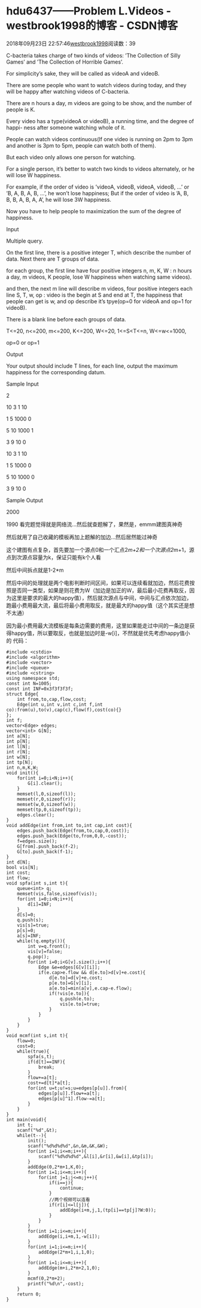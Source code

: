 # hdu6437——Problem L.Videos - westbrook1998的博客 - CSDN博客





2018年09月23日 22:57:46[westbrook1998](https://me.csdn.net/westbrook1998)阅读数：39








> 
C-bacteria takes charge of two kinds of videos: ’The Collection of Silly Games’ and ’The Collection of Horrible Games’.

For simplicity’s sake, they will be called as videoA and videoB.

There are some people who want to watch videos during today, and they will be happy after watching videos of C-bacteria.

There are n hours a day, m videos are going to be show, and the number of people is K.

Every video has a type(videoA or videoB), a running time, and the degree of happi- ness after someone watching whole of it.

People can watch videos continuous(If one video is running on 2pm to 3pm and another is 3pm to 5pm, people can watch both of them).

But each video only allows one person for watching.

For a single person, it’s better to watch two kinds to videos alternately, or he will lose W happiness.

For example, if the order of video is ’videoA, videoB, videoA, videoB, …’ or ’B, A, B, A, B, …’, he won’t lose happiness; But if the order of video is ’A, B, B, B, A, B, A, A’, he will lose 3W happiness.

Now you have to help people to maximization the sum of the degree of happiness.

Input

Multiple query.

On the first line, there is a positive integer T, which describe the number of data. Next there are T groups of data.

for each group, the first line have four positive integers n, m, K, W : n hours a day, m videos, K people, lose W happiness when watching same videos).

and then, the next m line will describe m videos, four positive integers each line S, T, w, op : video is the begin at S and end at T, the happiness that people can get is w, and op describe it’s tpye(op=0 for videoA and op=1 for videoB).

There is a blank line before each groups of data.

T<=20, n<=200, m<=200, K<=200, W<=20, 1<=S<T<=n, W<=w<=1000,

op=0 or op=1

Output

Your output should include T lines, for each line, output the maximum happiness for the corresponding datum.

Sample Input

2

10 3 1 10

1 5 1000 0

5 10 1000 1

3 9 10 0

10 3 1 10

1 5 1000 0

5 10 1000 0

3 9 10 0

Sample Output

2000

1990
看完题觉得就是网络流…然后就查题解了，果然是，emmm建图真神奇

然后就用了自己收藏的模板再加上题解的加边…然后居然能过神奇

这个建图有点复杂，首先要加一个源点0和一个汇点2*m+2和一个次源点2*m+1，源点到次源点容量为k，保证只能有k个人看

然后中间拆点就是1-2*m

然后中间的处理就是两个电影判断时间区间，如果可以连续看就加边，然后花费按照是否同一类型，如果是则花费为W（加边是加正的W，最后最小花费再取反，因为这里是要求的最大的happy值），然后就次源点与中间，中间与汇点依次加边，跑最小费用最大流，最后将最小费用取反，就是最大的happy值（这个其实还是想不太通）

因为最小费用最大流模板是每条边需要的费用，这里如果能走过中间的一条边是获得happy值，所以要取反，也就是加边时是-w[i]，不然就是优先考虑happy值小的
代码：

```
#include <cstdio>
#include <algorithm>
#include <vector>
#include <queue>
#include <cstring>
using namespace std;
const int N=1005;
const int INF=0x3f3f3f3f;
struct Edge{
    int from,to,cap,flow,cost;
    Edge(int u,int v,int c,int f,int co):from(u),to(v),cap(c),flow(f),cost(co){}
};
int f;
vector<Edge> edges;
vector<int> G[N];
int a[N];
int p[N];
int l[N];
int r[N];
int w[N];
int tp[N];
int n,m,K,W;
void init(){
    for(int i=0;i<N;i++){
        G[i].clear();
    }
    memset(l,0,sizeof(l));
    memset(r,0,sizeof(r));
    memset(w,0,sizeof(w));
    memset(tp,0,sizeof(tp));
    edges.clear();
}
void addEdge(int from,int to,int cap,int cost){
    edges.push_back(Edge(from,to,cap,0,cost));
    edges.push_back(Edge(to,from,0,0,-cost));
    f=edges.size();
    G[from].push_back(f-2);
    G[to].push_back(f-1);
}
int d[N];
bool vis[N];
int cost;
int flow;
void spfa(int s,int t){
    queue<int> q;
    memset(vis,false,sizeof(vis));
    for(int i=0;i<N;i++){
        d[i]=INF;
    }
    d[s]=0;
    q.push(s);
    vis[s]=true;
    p[s]=0;
    a[s]=INF;
    while(!q.empty()){
        int v=q.front();
        vis[v]=false;
        q.pop();
        for(int i=0;i<G[v].size();i++){
            Edge &e=edges[G[v][i]];
            if(e.cap>e.flow && d[e.to]>d[v]+e.cost){
                d[e.to]=d[v]+e.cost;
                p[e.to]=G[v][i];
                a[e.to]=min(a[v],e.cap-e.flow);
                if(!vis[e.to]){
                    q.push(e.to);
                    vis[e.to]=true;
                }
            }
        }
    }
}
void mcmf(int s,int t){
    flow=0;
    cost=0;
    while(true){
        spfa(s,t);
        if(d[t]==INF){
            break;
        }
        flow+=a[t];
        cost+=d[t]*a[t];
        for(int u=t;u!=s;u=edges[p[u]].from){
            edges[p[u]].flow+=a[t];
            edges[p[u]^1].flow-=a[t];
        }
    }
}
int main(void){
    int t;
    scanf("%d",&t);
    while(t--){
        init();
        scanf("%d%d%d%d",&n,&m,&K,&W);
        for(int i=1;i<=m;i++){
            scanf("%d%d%d%d",&l[i],&r[i],&w[i],&tp[i]);
        }
        addEdge(0,2*m+1,K,0);
        for(int i=1;i<=m;i++){
            for(int j=1;j<=m;j++){
                if(i==j){
                    continue;
                }
                //两个视频可以连看
                if(r[i]<=l[j]){
                    addEdge(i+m,j,1,(tp[i]==tp[j]?W:0));
                }
            }
        }
        for(int i=1;i<=m;i++){
            addEdge(i,i+m,1,-w[i]);
        }
        for(int i=1;i<=m;i++){
            addEdge(2*m+1,i,1,0);
        }
        for(int i=1;i<=m;i++){
            addEdge(m+i,2*m+2,1,0);
        }
        mcmf(0,2*m+2);
        printf("%d\n",-cost);
    }
    return 0;
}
```






